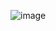 ![image](https://github.com/virendra2000/virendra2000/assets/67411213/351d797f-f853-4c09-8b80-9377b55b46c8)
